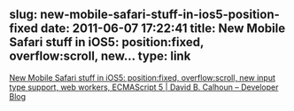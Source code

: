 slug: new-mobile-safari-stuff-in-ios5-position-fixed
date: 2011-06-07 17:22:41
title: New Mobile Safari stuff in iOS5: position:fixed, overflow:scroll, new...
type: link
---

[New Mobile Safari stuff in iOS5: position:fixed, overflow:scroll, new input type support, web workers, ECMAScript 5 | David B. Calhoun – Developer Blog](http://davidbcalhoun.com/2011/new-mobile-safari-stuff-in-ios5-position-fixed-overflow-scroll-new-input-type-support-web-workers-ecmascript-5)
